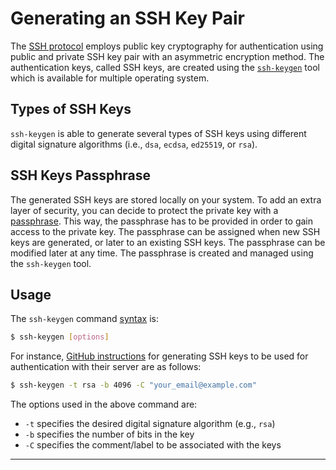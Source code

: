 # Generating an SSH Key Pair

The [SSH protocol][1] employs public key cryptography for authentication using public and private 
SSH key pair with an asymmetric encryption method. The authentication keys, called SSH keys, are 
created using the [`ssh-keygen`][2] tool which is available for multiple operating system.

## Types of SSH Keys

`ssh-keygen` is able to generate several types of SSH keys using different digital signature 
algorithms (i.e., `dsa`, `ecdsa`, `ed25519`, or `rsa`).

## SSH Keys Passphrase

The generated SSH keys are stored locally on your system. To add an extra layer of security, you can 
decide to protect the private key with a [passphrase][2]. This way, the passphrase has to be 
provided in order to gain access to the private key. The passphrase can be assigned when new SSH keys 
are generated, or later to an existing SSH keys. The passphrase can be modified later at any time. 
The passphrase is created and managed using the `ssh-keygen` tool.

## Usage

The `ssh-keygen` command [syntax][3] is:

```bash
$ ssh-keygen [options]
```

For instance, [GitHub instructions][4] for generating SSH keys to be used for authentication with 
their server are as follows:

```bash
$ ssh-keygen -t rsa -b 4096 -C "your_email@example.com"
```

The options used in the above command are:

- `-t` specifies the desired digital signature algorithm (e.g., `rsa`)
- `-b` specifies the number of bits in the key
- `-C` specifies the comment/label to be associated with the keys

---

[1]: /Topics/SSH%20Protocol
[2]: https://www.ssh.com/ssh/passphrase
[3]: https://man.openbsd.org/ssh-keygen
[4]: https://help.github.com/articles/generating-a-new-ssh-key-and-adding-it-to-the-ssh-agent/